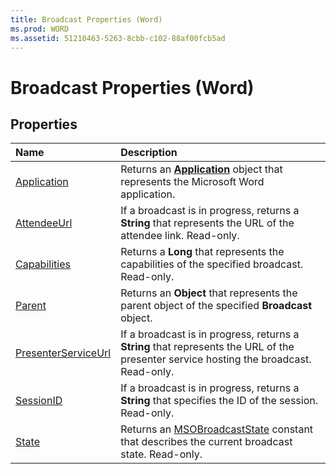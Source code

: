 ```yaml
---
title: Broadcast Properties (Word)
ms.prod: WORD
ms.assetid: 51210463-5263-8cbb-c102-88af00fcb5ad
---
```



# Broadcast Properties (Word)

## Properties



|**Name**|**Description**|
|:-----|:-----|
|[Application](broadcast-application-property-word.md)|Returns an  **[Application](application-object-word.md)** object that represents the Microsoft Word application.|
|[AttendeeUrl](broadcast-attendeeurl-property-word.md)|If a broadcast is in progress, returns a  **String** that represents the URL of the attendee link. Read-only.|
|[Capabilities](broadcast-capabilities-property-word.md)|Returns a  **Long** that represents the capabilities of the specified broadcast. Read-only.|
|[Parent](broadcast-parent-property-word.md)|Returns an  **Object** that represents the parent object of the specified **Broadcast** object.|
|[PresenterServiceUrl](broadcast-presenterserviceurl-property-word.md)|If a broadcast is in progress, returns a  **String** that represents the URL of the presenter service hosting the broadcast. Read-only.|
|[SessionID](broadcast-sessionid-property-word.md)|If a broadcast is in progress, returns a  **String** that specifies the ID of the session. Read-only.|
|[State](broadcast-state-property-word.md)|Returns an [MSOBroadcastState](msobroadcaststate-enumeration-office.md) constant that describes the current broadcast state. Read-only.|

